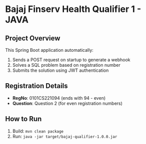 # Bajaj Finserv Health Qualifier 1 - JAVA

## Project Overview
This Spring Boot application automatically:
1. Sends a POST request on startup to generate a webhook
2. Solves a SQL problem based on registration number
3. Submits the solution using JWT authentication

## Registration Details
- **RegNo**: 0101CS221094 (ends with 94 - even)
- **Question**: Question 2 (for even registration numbers)

## How to Run
1. Build: `mvn clean package`
2. Run: `java -jar target/bajaj-qualifier-1.0.0.jar`